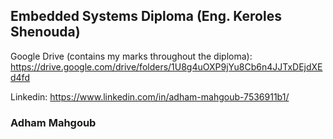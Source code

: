 ## Embedded Systems Diploma (Eng. Keroles Shenouda) 
Google Drive (contains my marks throughout the diploma): https://drive.google.com/drive/folders/1U8g4uOXP9jYu8Cb6n4JJTxDEjdXEd4fd 



Linkedin: https://www.linkedin.com/in/adham-mahgoub-7536911b1/
### Adham Mahgoub
